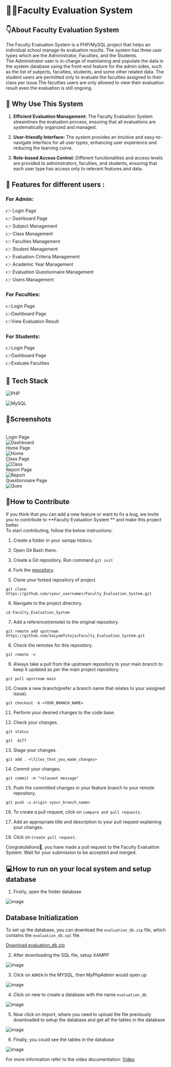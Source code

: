 # 👩‍🏫Faculty Evaluation System


## 👇About Faculty Evaluation System
The Faculty Evaluation System is a PHP/MySQL project that helps an individual school manage its evaluation results. The system has three user types which are the Administrator, Faculties, and the Students.
<br>
The Administrator user is in-charge of maintaining and populate the data in the system database using the front-end feature for the admin sides, such as the list of subjects, faculties, students, and some other related data. The student users are permitted only to evaluate the faculties assigned to their class per issue.The faculties users are only allowed to view their evaluation result even the evaluation is still ongoing.


## 🌟 Why Use This System
1. **Efficient Evaluation Management:** The Faculty Evaluation System streamlines the evaluation process, ensuring that all evaluations are systematically organized and managed.

2. **User-friendly Interface:** The system provides an intuitive and easy-to-navigate interface for all user types, enhancing user experience and reducing the learning curve.

3. **Role-based Access Control:** Different functionalities and access levels are provided to administrators, faculties, and students, ensuring that each user type has access only to relevant features and data.

## 💫 Features for different users :
### For Admin:
👉 Login Page<br>
👉 Dashboard Page<br>
👉 Subject Management<br>
👉 Class Management<br>
👉 Faculties Management<br>
👉 Student Management<br>
👉 Evaluation Criteria Management<br>
👉 Academic Year Management<br>
👉 Evaluation Questionnaire Management<br>
👉 Users Management<br>

### For Faculties:
👉Login Page<br>
👉Dashboard Page<br>
👉View Evaluation Result<br>


### For Students:
👉Login Page<br>
👉Dashboard Page<br>
👉Evaluate Faculties<br>

## 📌 Tech Stack
![PHP](https://img.shields.io/badge/PHP-777BB4?style=for-the-badge&logo=php&logoColor=white)

![MySQL](https://img.shields.io/badge/mysql-4479A1.svg?style=for-the-badge&logo=mysql&logoColor=white)

## 📸Screenshots
<br>Login Page<br>
![Dashboard](images/1.png)
<br>Home Page<br>
![Home](images/2.png)
<br>Class Page<br>
![Class](images/3.png)
<br>Report Page<br>
![Report](images/4.png)
<br>Questionnaire Page<br>
![Ques](images/5.png)


## 🤝How to Contribute

If you think that you can add a new feature or want to fix a bug, we invite you to contribute to **Faculty Evaluation System
** and make this project better. 
<br>To start contributing, follow the below instructions:

1.  Create a folder in your xampp htdocs.

2.   Open Git Bash there.

3.  Create a Git repository.
            Run command  `git init`
            
4.  Fork the  [repository](https://github.com/SaiyamTuteja/Faculty_Evaluation_System.git).

5.  Clone your forked repository of project.
```
git clone https://github.com/<your_username>/Faculty_Evaluation_System.git
```

6.  Navigate to the project directory.

```
cd Faculty_Evaluation_System
```
7.  Add a reference(remote) to the original repository.

```
git remote add upstream https://github.com/SaiyamTuteja/Faculty_Evaluation_System.git
```
8.  Check the remotes for this repository.

```
git remote -v
```

9.  Always take a pull from the upstream repository to your main branch to keep it updated as per the main project repository.

```
git pull upstream main
```

10.  Create a new branch(prefer a branch name that relates to your assigned issue).

```
git checkout -b <YOUR_BRANCH_NAME>
```

11.  Perform your desired changes to the code base.
    
12.  Check your changes.
    

```
git status
```

```
git  diff
```

13.  Stage your changes.

```
git add . <\files_that_you_made_changes>
```

14.  Commit your changes.

```
git commit -m "relavant message"
```

15.  Push the committed changes in your feature branch to your remote repository.

```
git push -u origin <your_branch_name>
```

16.  To create a pull request, click on  `compare and pull requests`.
    
17.  Add an appropriate title and description to your pull request explaining your changes.
    
18.  Click on  `Create pull request`.
    

Congratulations🎉, you have made a pull request to the Faculty Evaluation System. Wait for your submission to be accepted and merged.


## 💻How to run on your local system and setup database

1. Firstly, open the folder database 

![image](https://github.com/meenakshiiyer2531/Faculty_Evaluation_System/assets/74537549/a3df1ac8-a145-44f8-b095-0b879db60379)

## Database Initialization

To set up the database, you can download the `evaluation_db.zip` file, which contains the `evaluation_db.sql` file.

[Download evaluation_db.zip](database/evaluation_db.zip)


2. After downloading the SQL file, setup XAMPP

![image](https://github.com/meenakshiiyer2531/Faculty_Evaluation_System/assets/74537549/d3c428ec-2ba9-474f-9e78-4e5a75e0ff4b)


3. Click on `ADMIN` in the MYSQL, then MyPhpAdmin would open up

![image](https://github.com/meenakshiiyer2531/Faculty_Evaluation_System/assets/74537549/a378ffe9-3cbd-4bd1-9f33-91db89d2a8f5)


4. Click on new to create a database with the name `evaluation_db`

![image](https://github.com/meenakshiiyer2531/Faculty_Evaluation_System/assets/74537549/807e3908-ab4e-42e1-9475-b8637fa7717b)


5. Now click on import, where you need to upload the file previously downloaded to setup the database and get all the tables in the database

![image](https://github.com/meenakshiiyer2531/Faculty_Evaluation_System/assets/74537549/e166dbf5-63cf-40a7-aa0d-e39715905e5f)


6. Finally, you could see the tables in the database

![image](https://github.com/meenakshiiyer2531/Faculty_Evaluation_System/assets/74537549/6d57fde5-7c72-43e2-9d08-1a7f39428820)


For more information refer to the video documentation:
[Video](https://drive.google.com/file/d/10mM0y7YKW3bdqq_ltcBM38YxIAF4iP-u/view?usp=sharing)
